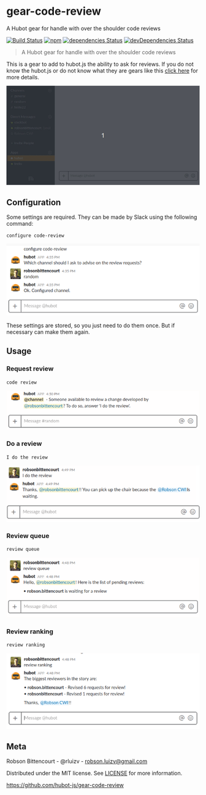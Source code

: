 # gear-code-review
A Hubot gear for handle with over the shoulder code reviews

[![Build Status](https://travis-ci.org/hubot-js/gear-code-review.svg?branch=master)](https://travis-ci.org/hubot-js/gear-code-review)  [![npm](https://img.shields.io/npm/v/gear-code-review.svg)](https://www.npmjs.com/package/gear-code-review) [![dependencies Status](https://david-dm.org/hubot-js/gear-code-review/status.svg)](https://david-dm.org/hubot-js/gear-code-review)  [![devDependencies Status](https://david-dm.org/hubot-js/gear-code-review/dev-status.svg)](https://david-dm.org/hubot-js/gear-code-review?type=dev)


> A Hubot gear for handle with over the shoulder code reviews

This is a gear to add to hubot.js the ability to ask for reviews. If you do not know the hubot.js or do not know what they are gears like this [click here](https://github.com/hubot-js/hubot.js/blob/master/README.md) for more details.

![ask-for-review](media/ask-for-review.gif)

## Configuration

Some settings are required. They can be made by Slack using the following command:

```
configure code-review
```
![configure](media/configure.png)

These settings are stored, so you just need to do them once. But if necessary can make them again.

## Usage

### Request review

```
code review
```

![ask-for-review](media/ask-for-review.png)

### Do a review

```
I do the review
```

![do-review](media/do-review.png)
### Review queue

```
review queue
```

![review-queue](media/review-queue.png)

### Review ranking

```
review ranking
```

![review](media/review-ranking.png)

## Meta
Robson Bittencourt - @rluizv - robson.luizv@gmail.com

Distributed under the MIT license. See [LICENSE](LICENSE) for more information.

https://github.com/hubot-js/gear-code-review
